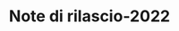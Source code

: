 ﻿---
title: Note di rilascio-2022
type: docs
weight: 8
url: /it/python-net/release-notes-2022/
description: Le note di rilascio dello Aspose.3D rilasciate nel 2022.
---
